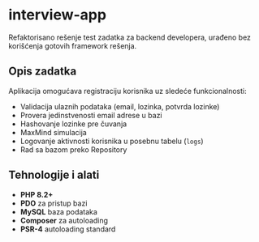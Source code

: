 # interview-app

Refaktorisano rešenje test zadatka za backend developera, urađeno bez korišćenja gotovih framework rešenja.  
## Opis zadatka

Aplikacija omogućava registraciju korisnika uz sledeće funkcionalnosti:

- Validacija ulaznih podataka (email, lozinka, potvrda lozinke)
- Provera jedinstvenosti email adrese u bazi
- Hashovanje lozinke pre čuvanja
- MaxMind simulacija
- Logovanje aktivnosti korisnika u posebnu tabelu (`logs`)
- Rad sa bazom preko Repository
  
## Tehnologije i alati

- **PHP 8.2+**
- **PDO** za pristup bazi
- **MySQL** baza podataka
- **Composer** za autoloading
- **PSR-4** autoloading standard


